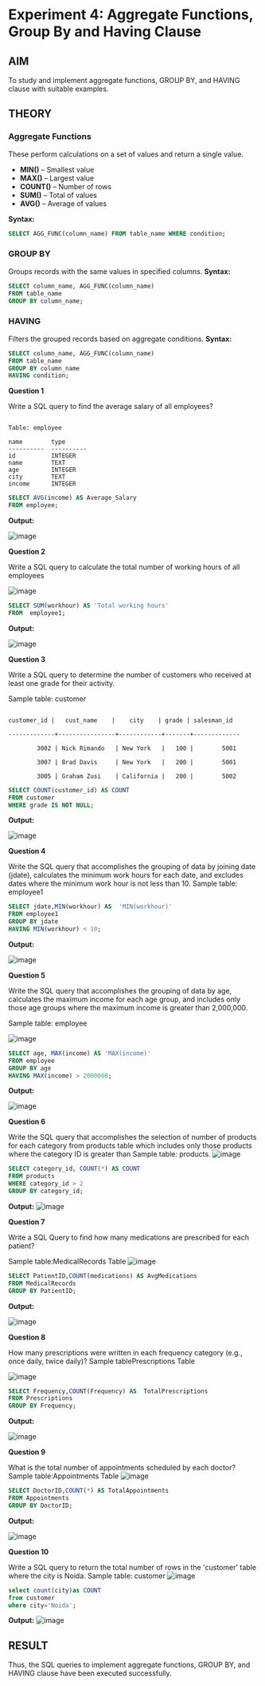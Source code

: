 # Experiment 4: Aggregate Functions, Group By and Having Clause

## AIM
To study and implement aggregate functions, GROUP BY, and HAVING clause with suitable examples.

## THEORY

### Aggregate Functions
These perform calculations on a set of values and return a single value.

- **MIN()** – Smallest value  
- **MAX()** – Largest value  
- **COUNT()** – Number of rows  
- **SUM()** – Total of values  
- **AVG()** – Average of values

**Syntax:**
```sql
SELECT AGG_FUNC(column_name) FROM table_name WHERE condition;
```
### GROUP BY
Groups records with the same values in specified columns.
**Syntax:**
```sql
SELECT column_name, AGG_FUNC(column_name)
FROM table_name
GROUP BY column_name;
```
### HAVING
Filters the grouped records based on aggregate conditions.
**Syntax:**
```sql
SELECT column_name, AGG_FUNC(column_name)
FROM table_name
GROUP BY column_name
HAVING condition;
```

**Question 1**

Write a SQL query to find the average salary of all employees?
```

Table: employee

name        type
----------  ----------
id          INTEGER
name        TEXT
age         INTEGER
city        TEXT
income      INTEGER
```

```sql
SELECT AVG(income) AS Average_Salary
FROM employee;
```

**Output:**

![image](https://github.com/user-attachments/assets/e29f5f31-8e62-446c-81dc-c975e2c64399)



**Question 2**

Write a SQL query to calculate the total number of working hours of all employees

![image](https://github.com/user-attachments/assets/ee701637-fc60-4ac0-8d31-a931909cef8c)

```sql
SELECT SUM(workhour) AS 'Total working hours'
FROM  employee1;
```

**Output:**

![image](https://github.com/user-attachments/assets/f983626c-9a25-45d1-aa1a-e95d4bd905bb)



**Question 3**

Write a SQL query to determine the number of customers who received at least one grade for their activity.

Sample table: customer
```

customer_id |   cust_name    |    city    | grade | salesman_id 

-------------+----------------+------------+-------+-------------

        3002 | Nick Rimando   | New York   |   100 |        5001

        3007 | Brad Davis     | New York   |   200 |        5001

        3005 | Graham Zusi    | California |   200 |        5002
```

```sql
SELECT COUNT(customer_id) AS COUNT
FROM customer
WHERE grade IS NOT NULL;
```

**Output:**

![image](https://github.com/user-attachments/assets/90c63189-508b-4c9f-98f0-bd9a37133101)



**Question 4**

Write the SQL query that accomplishes the grouping of data by joining date (jdate), calculates the minimum work hours for each date, and excludes dates where the minimum work hour is not less than 10. Sample table: employee1

```sql
SELECT jdate,MIN(workhour) AS  'MIN(workhour)'
FROM employee1
GROUP BY jdate
HAVING MIN(workhour) < 10;
```

**Output:**

![image](https://github.com/user-attachments/assets/f7076c21-6821-4b85-8253-65f6aa23827b)




**Question 5**

Write the SQL query that accomplishes the grouping of data by age, calculates the maximum income for each age group, and includes only those age groups where the maximum income is greater than 2,000,000.

Sample table: employee

![image](https://github.com/user-attachments/assets/e3ef698a-7763-4945-9947-b2451e1a0db8)


```sql
SELECT age, MAX(income) AS 'MAX(income)'
FROM employee
GROUP BY age
HAVING MAX(income) > 2000000;
```

**Output:**

![image](https://github.com/user-attachments/assets/fabbcbe8-45e6-4c6e-bbee-79257ffeb89b)


**Question 6**

Write the SQL query that accomplishes the selection of number of products for each category from products table which includes only those products where the category ID is greater than Sample table: products.
![image](https://github.com/user-attachments/assets/80bc611f-6d6b-4c15-ad0f-1d77f774dcbf)


```sql
SELECT category_id, COUNT(*) AS COUNT
FROM products
WHERE category_id > 2
GROUP BY category_id;
```

**Output:**
![image](https://github.com/user-attachments/assets/fa7342ca-0218-4451-8b20-c568c45a1dcb)


**Question 7**

Write a SQL Query to find how many medications are prescribed for each patient?

Sample table:MedicalRecords Table
![image](https://github.com/user-attachments/assets/53228280-d53d-4eca-9d39-6c19b46be4c5)

```sql
SELECT PatientID,COUNT(medications) AS AvgMedications
FROM MedicalRecords
GROUP BY PatientID;
```

**Output:**

![image](https://github.com/user-attachments/assets/65793ad9-5060-469c-bb11-862cfaa4024d)


**Question 8**

How many prescriptions were written in each frequency category (e.g., once daily, twice daily)? Sample tablePrescriptions Table

![image](https://github.com/user-attachments/assets/a8a3befe-5012-4a52-9b0c-b057bad7609d)

```sql
SELECT Frequency,COUNT(Frequency) AS  TotalPrescriptions
FROM Prescriptions 
GROUP BY Frequency;
```

**Output:**

![image](https://github.com/user-attachments/assets/fefbee5c-9e10-4a72-82d3-bee366c6a446)


**Question 9**

What is the total number of appointments scheduled by each doctor?
Sample table:Appointments Table
![image](https://github.com/user-attachments/assets/d572f778-dc87-4759-9542-fbee0e289762)

```sql
SELECT DoctorID,COUNT(*) AS TotalAppointments
FROM Appointments 
GROUP BY DoctorID;
```

**Output:**

![image](https://github.com/user-attachments/assets/b61bf1ba-ead4-4dc5-bf38-d7a9db3113a4)


**Question 10**

Write a SQL query to return the total number of rows in the 'customer' table where the city is Noida. Sample table: customer
![image](https://github.com/user-attachments/assets/120481cd-444b-450e-b834-56a76a768d9a)


```sql
select count(city)as COUNT
from customer
where city='Noida';
```

**Output:**
![image](https://github.com/user-attachments/assets/34daca4d-2068-4317-9961-d0c7958f404e)


## RESULT
Thus, the SQL queries to implement aggregate functions, GROUP BY, and HAVING clause have been executed successfully.
